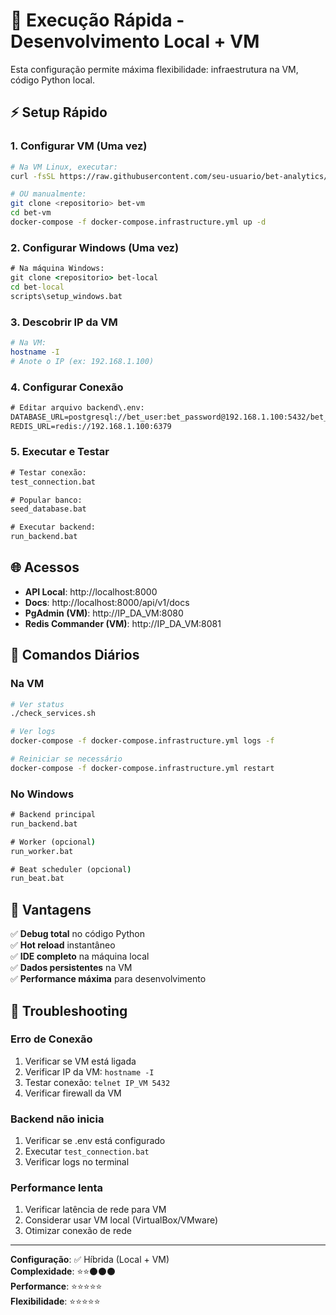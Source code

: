# 🚀 Execução Rápida - Desenvolvimento Local + VM

Esta configuração permite máxima flexibilidade: infraestrutura na VM, código Python local.

## ⚡ Setup Rápido

### 1. Configurar VM (Uma vez)

```bash
# Na VM Linux, executar:
curl -fsSL https://raw.githubusercontent.com/seu-usuario/bet-analytics/main/scripts/setup_vm.sh | bash

# OU manualmente:
git clone <repositorio> bet-vm
cd bet-vm
docker-compose -f docker-compose.infrastructure.yml up -d
```

### 2. Configurar Windows (Uma vez)

```cmd
# Na máquina Windows:
git clone <repositorio> bet-local
cd bet-local
scripts\setup_windows.bat
```

### 3. Descobrir IP da VM

```bash
# Na VM:
hostname -I
# Anote o IP (ex: 192.168.1.100)
```

### 4. Configurar Conexão

```cmd
# Editar arquivo backend\.env:
DATABASE_URL=postgresql://bet_user:bet_password@192.168.1.100:5432/bet_db
REDIS_URL=redis://192.168.1.100:6379
```

### 5. Executar e Testar

```cmd
# Testar conexão:
test_connection.bat

# Popular banco:
seed_database.bat

# Executar backend:
run_backend.bat
```

## 🌐 Acessos

- **API Local**: http://localhost:8000
- **Docs**: http://localhost:8000/api/v1/docs
- **PgAdmin (VM)**: http://IP_DA_VM:8080
- **Redis Commander (VM)**: http://IP_DA_VM:8081

## 🔧 Comandos Diários

### Na VM

```bash
# Ver status
./check_services.sh

# Ver logs
docker-compose -f docker-compose.infrastructure.yml logs -f

# Reiniciar se necessário
docker-compose -f docker-compose.infrastructure.yml restart
```

### No Windows

```cmd
# Backend principal
run_backend.bat

# Worker (opcional)
run_worker.bat

# Beat scheduler (opcional)
run_beat.bat
```

## 🎯 Vantagens

✅ **Debug total** no código Python  
✅ **Hot reload** instantâneo  
✅ **IDE completo** na máquina local  
✅ **Dados persistentes** na VM  
✅ **Performance máxima** para desenvolvimento

## 🔄 Troubleshooting

### Erro de Conexão

1. Verificar se VM está ligada
2. Verificar IP da VM: `hostname -I`
3. Testar conexão: `telnet IP_VM 5432`
4. Verificar firewall da VM

### Backend não inicia

1. Verificar se .env está configurado
2. Executar `test_connection.bat`
3. Verificar logs no terminal

### Performance lenta

1. Verificar latência de rede para VM
2. Considerar usar VM local (VirtualBox/VMware)
3. Otimizar conexão de rede

---

**Configuração**: ✅ Híbrida (Local + VM)  
**Complexidade**: ⭐⭐⚫⚫⚫  
**Performance**: ⭐⭐⭐⭐⭐  
**Flexibilidade**: ⭐⭐⭐⭐⭐
